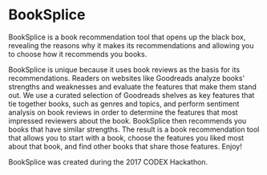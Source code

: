 # BookSplice
BookSplice is a book recommendation tool that opens up the black box, revealing the reasons why it makes its recommendations and allowing you to choose how it recommends you books.

BookSplice is unique because it uses book reviews as the basis for its recommendations. Readers on websites like Goodreads analyze books' strengths and weaknesses and evaluate the features that make them stand out. We use a curated selection of Goodreads shelves as key features that tie together books, such as genres and topics, and perform sentiment analysis on book reviews in order to determine the features that most impressed reviewers about the book. BookSplice then recommends you books that have similar strengths. The result is a book recommendation tool that allows you to start with a book, choose the features you liked most about that book, and find other books that share those features. Enjoy! 

BookSplice was created during the 2017 CODEX Hackathon.
